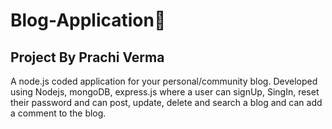 # Blog-Application📝

## Project By Prachi Verma

A node.js coded application for your personal/community blog. Developed using Nodejs, mongoDB, express.js
where a user can signUp, SingIn, reset their password and can post, update, delete and search a blog and can add a comment to the blog.
